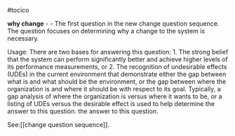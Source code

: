 #tocico

<b>why change</b> - - The first question in the new change question sequence.  The question focuses on determining why a change to the system is necessary.

Usage: There are two bases for answering this question: 1. The strong belief that the system can perform significantly better and achieve higher levels of its performance measurements, or 2. The recognition of undesirable effects (UDEs) in the current environment that demonstrate either the gap between what is and what should be the environment, or the gap between where the organization is and where it should be with respect to its goal.  Typically, a gap analysis of where the organization is versus where it wants to be, or a listing of UDEs versus the desirable effect is used to help determine the answer to this question.  the answer to this question.  



See:[[change question sequence]].
